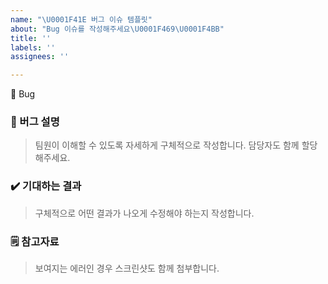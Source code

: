 ```yaml
---
name: "\U0001F41E 버그 이슈 템플릿"
about: "Bug 이슈를 작성해주세요\U0001F469‍\U0001F4BB"
title: ''
labels: ''
assignees: ''

---
```


🐞 Bug

### 🚒 버그 설명
> 팀원이 이해할 수 있도록 자세하게 구체적으로 작성합니다. 담당자도 함께 할당해주세요.

### ✔️ 기대하는 결과
> 구체적으로 어떤 결과가 나오게 수정해야 하는지 작성합니다.

### 🗒 참고자료
> 보여지는 에러인 경우 스크린샷도 함께 첨부합니다.
